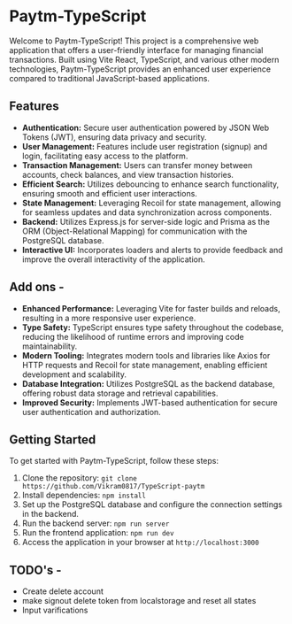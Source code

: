 # Paytm-TypeScript

Welcome to Paytm-TypeScript! This project is a comprehensive web application that offers a user-friendly interface for managing financial transactions. Built using Vite React, TypeScript, and various other modern technologies, Paytm-TypeScript provides an enhanced user experience compared to traditional JavaScript-based applications.

## Features

- **Authentication:** Secure user authentication powered by JSON Web Tokens (JWT), ensuring data privacy and security.
- **User Management:** Features include user registration (signup) and login, facilitating easy access to the platform.
- **Transaction Management:** Users can transfer money between accounts, check balances, and view transaction histories.
- **Efficient Search:** Utilizes debouncing to enhance search functionality, ensuring smooth and efficient user interactions.
- **State Management:** Leveraging Recoil for state management, allowing for seamless updates and data synchronization across components.
- **Backend:** Utilizes Express.js for server-side logic and Prisma as the ORM (Object-Relational Mapping) for communication with the PostgreSQL database.
- **Interactive UI:** Incorporates loaders and alerts to provide feedback and improve the overall interactivity of the application.

## Add ons -

- **Enhanced Performance:** Leveraging Vite for faster builds and reloads, resulting in a more responsive user experience.
- **Type Safety:** TypeScript ensures type safety throughout the codebase, reducing the likelihood of runtime errors and improving code maintainability.
- **Modern Tooling:** Integrates modern tools and libraries like Axios for HTTP requests and Recoil for state management, enabling efficient development and scalability.
- **Database Integration:** Utilizes PostgreSQL as the backend database, offering robust data storage and retrieval capabilities.
- **Improved Security:** Implements JWT-based authentication for secure user authentication and authorization.

## Getting Started

To get started with Paytm-TypeScript, follow these steps:

1. Clone the repository: `git clone https://github.com/Vikram0817/TypeScript-paytm`
2. Install dependencies: `npm install`
3. Set up the PostgreSQL database and configure the connection settings in the backend.
4. Run the backend server: `npm run server`
5. Run the frontend application: `npm run dev`
6. Access the application in your browser at `http://localhost:3000`

## TODO's -
- Create delete account
- make signout delete token from localstorage and reset all states
- Input varifications


